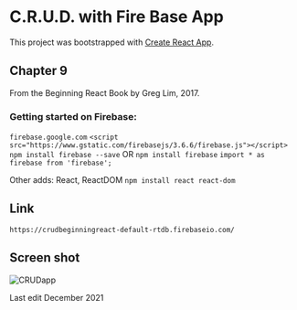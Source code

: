 # C.R.U.D. with Fire Base App

This project was bootstrapped with [Create React App](https://github.com/facebook/create-react-app).

## Chapter 9 

From the Beginning React Book by Greg Lim, 2017. 

### Getting started on Firebase:
`firebase.google.com`
`<script src="https://www.gstatic.com/firebasejs/3.6.6/firebase.js"></script>`
`npm install firebase --save` OR `npm install firebase`
`import * as firebase from 'firebase';`

Other adds:
React, ReactDOM
`npm install react react-dom`


## Link 
`https://crudbeginningreact-default-rtdb.firebaseio.com/` 

## Screen shot
![CRUDapp](https://user-images.githubusercontent.com/83961643/144838954-755ead36-a227-4f8d-968e-ac7c9a9476e1.jpeg)


Last edit December 2021
